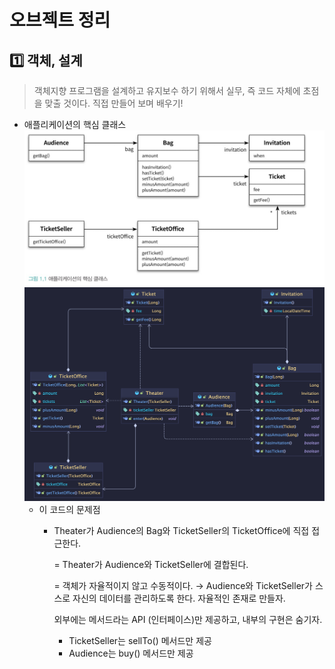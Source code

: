 # 오브젝트 정리

## 1️⃣ 객체, 설계

> 객체지향 프로그램을 설계하고 유지보수 하기 위해서 실무, 즉 코드 자체에 초점을 맞출 것이다.
> 직접 만들어 보며 배우기!

- 애플리케이션의 핵심 클래스
  ![](image/13p.png)
  ![](image/13p_class_diagram.png)
    - 이 코드의 문제점
        - Theater가 Audience의 Bag와 TicketSeller의 TicketOffice에 직접 접근한다.

          = Theater가 Audience와 TicketSeller에 결합된다.

          = 객체가 자율적이지 않고 수동적이다.
          → Audience와 TicketSeller가 스스로 자신의 데이터를 관리하도록 한다. 자율적인 존재로 만들자.

          외부에는 메서드라는 API (인터페이스)만 제공하고, 내부의 구현은 숨기자.
          - TicketSeller는 sellTo() 메서드만 제공
          - Audience는 buy() 메서드만 제공


